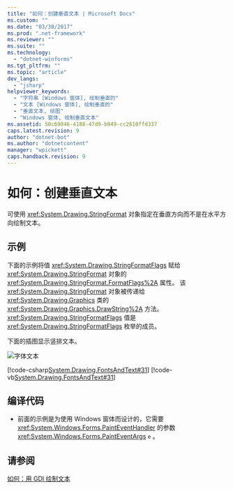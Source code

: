 ```yaml
---
title: "如何：创建垂直文本 | Microsoft Docs"
ms.custom: ""
ms.date: "03/30/2017"
ms.prod: ".net-framework"
ms.reviewer: ""
ms.suite: ""
ms.technology: 
  - "dotnet-winforms"
ms.tgt_pltfrm: ""
ms.topic: "article"
dev_langs: 
  - "jsharp"
helpviewer_keywords: 
  - "字符串 [Windows 窗体], 绘制垂直的"
  - "文本 [Windows 窗体], 绘制垂直的"
  - "垂直文本, 绘图"
  - "Windows 窗体, 绘制垂直文本"
ms.assetid: 50c69046-4188-47d9-b949-cc2610ffd337
caps.latest.revision: 9
author: "dotnet-bot"
ms.author: "dotnetcontent"
manager: "wpickett"
caps.handback.revision: 9
---
```

# 如何：创建垂直文本
可使用 <xref:System.Drawing.StringFormat> 对象指定在垂直方向而不是在水平方向绘制文本。  
  
## 示例  
 下面的示例将值 <xref:System.Drawing.StringFormatFlags> 赋给 <xref:System.Drawing.StringFormat> 对象的 <xref:System.Drawing.StringFormat.FormatFlags%2A> 属性。  该 <xref:System.Drawing.StringFormat> 对象被传递给 <xref:System.Drawing.Graphics> 类的 <xref:System.Drawing.Graphics.DrawString%2A> 方法。  <xref:System.Drawing.StringFormatFlags> 值是 <xref:System.Drawing.StringFormatFlags> 枚举的成员。  
  
 下面的插图显示竖排文本。  
  
 ![字体文本](../../../../docs/framework/winforms/advanced/media/csfontstext5.png "csfontstext5")  
  
 [!code-csharp[System.Drawing.FontsAndText#31](../../../../samples/snippets/csharp/VS_Snippets_Winforms/System.Drawing.FontsAndText/CS/Class1.cs#31)]
 [!code-vb[System.Drawing.FontsAndText#31](../../../../samples/snippets/visualbasic/VS_Snippets_Winforms/System.Drawing.FontsAndText/VB/Class1.vb#31)]  
  
## 编译代码  
  
-   前面的示例是为使用 Windows 窗体而设计的，它需要 <xref:System.Windows.Forms.PaintEventHandler> 的参数 <xref:System.Windows.Forms.PaintEventArgs> `e` 。  
  
## 请参阅  
 [如何：用 GDI 绘制文本](../../../../docs/framework/winforms/advanced/how-to-draw-text-with-gdi.md)
